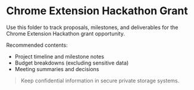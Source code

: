 # Chrome Extension Hackathon Grant

Use this folder to track proposals, milestones, and deliverables for the Chrome Extension Hackathon grant opportunity.

Recommended contents:
- Project timeline and milestone notes
- Budget breakdowns (excluding sensitive data)
- Meeting summaries and decisions

> Keep confidential information in secure private storage systems.
